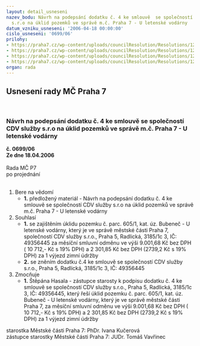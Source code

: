 ```yaml
---
layout: detail_usneseni
nazev_bodu: Návrh na podepsání dodatku č. 4 ke smlouvě  se společností CDV služby
  s.r.o na úklid pozemků ve správě m.č. Praha 7 - U letenské vodárny
datum_vzniku_usneseni: '2006-04-18 00:00:00'
cislo_usneseni: '0699/06'
prilohy:
- https://praha7.cz/wp-content/uploads/councilResolution/Resolutions/12989/20-smlouva_o_d%c3%adlo_cdv_podepsan%c3%a1.doc
- https://praha7.cz/wp-content/uploads/councilResolution/Resolutions/12989/20-cdv_dodatek_%c4%8d._4.doc
- https://praha7.cz/wp-content/uploads/councilResolution/Resolutions/12989/20-v%c3%bdpis_z_kn_u_letensk%c3%a9_vod%c3%a1rny.doc
- https://praha7.cz/wp-content/uploads/councilResolution/Resolutions/12989/20-cenov%c3%a1_nab%c3%addka_praha_7_-_u_letensk%c3%a9_vod%c3%a1rny.xls
organ: rada
---
```

<div id="ucUsn_pList" class="usn">
	<span><h2>Usnesení rady MČ Praha 7 </h2>
<br></span><div class="standBody">
<span><h3>Návrh na podepsání dodatku č. 4 ke smlouvě  se společností CDV služby s.r.o na úklid pozemků ve správě m.č. Praha 7 - U letenské vodárny</h3></span><div class="center">
		<strong>č. 0699/06</strong><br>
	</div>
<div class="center">
		<strong>Ze dne 18.04.2006</strong><br><br>
	</div>Rada MČ P7<br> po projednání<br><br><ol>
<li>Bere na vědomí<ul><li>
<strong>1.</strong> předložený materiál - Návrh na podepsání dodatku č. 4 ke smlouvě  se společností CDV služby s.r.o na úklid pozemků ve správě m.č. Praha 7 - U letenské vodárny</li></ul>
</li>
<li>Souhlasí<ul>
<li>
<strong>1.</strong> se zajištěním úklidu pozemku č. parc. 605/1, kat. úz. Bubeneč - U letenské vodárny, který je ve správě městské části Praha 7, společností CDV služby s.r.o., Praha 5, Radlická, 3185/1c 3, IČ: 49356445 za měsíční smluvní odměnu  ve výši  9.001,68 Kč bez DPH  ( 10 712,- Kč s 19% DPH)  a 2 301,85 Kč bez DPH (2739,2 Kč s 19% DPH) za 1 výjezd zimní údržby</li>
<li>
<strong>2.</strong> se zněním dodatku č.4 ke smlouvě se společností CDV služby s.r.o., Praha 5, Radlická, 3185/1c 3, IČ: 49356445 </li>
</ul>
</li>
<li>Zmocňuje<ul><li>
<strong>1.</strong> Štěpána Hasala - zástupce starosty k podpisu dodatku č. 4 ke smlouvě se společností CDV služby s.r.o., Praha 5, Radlická, 3185/1c 3, IČ: 49356445, který řeší  úklid pozemku č. parc. 605/1, kat. úz. Bubeneč - U letenské vodárny, který je ve správě městské části Praha 7, za měsíční smluvní odměnu  ve výši  9.001,68 Kč bez DPH  ( 10 712,- Kč s 19% DPH)  a 2 301,85 Kč bez DPH (2739,2 Kč s 19% DPH) za 1 výjezd zimní údržby </li></ul>
</li>
</ol>starostka Městské části Praha 7: PhDr. Ivana Kučerová<br>zástupce starostky Městské části Praha 7: JUDr. Tomáš Vavřinec 
</div>
</div>